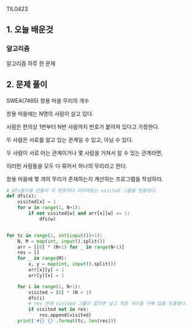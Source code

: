 TIL0423

## 1. 오늘 배운것

### 알고리즘



알고리즘 하루 한 문제

## 2. 문제 풀이

SWEA(7465) 창용 마을 무리의 개수

창용 마을에는 N명의 사람이 살고 있다.

사람은 편의상 1번부터 N번 사람까지 번호가 붙어져 있다고 가정한다.

두 사람은 서로를 알고 있는 관계일 수 있고, 아닐 수 있다.

두 사람이 서로 아는 관계이거나 몇 사람을 거쳐서 알 수 있는 관계라면,

이러한 사람들을 모두 다 묶어서 하나의 무리라고 한다.

창용 마을에 몇 개의 무리가 존재하는지 계산하는 프로그램을 작성하라.

``````python
# dfs함수를 만들어 각 번호마다 이어져있는 visited 그룹을 만들었다.
def dfs(x):
    visited[x] = 1
    for w in range(1, N+1):
        if not visited[w] and arr[x][w] == 1:
            dfs(w)


for tc in range(1, int(input())+1):
    N, M = map(int, input().split())
    arr = [[0] * (N+1) for _ in range(N+1)]
    res = []
    for _ in range(M):
        x, y = map(int, input().split())
        arr[x][y] = 1
        arr[y][x] = 1

    for i in range(1, N+1):
        visited = [0] * (N + 1)
        dfs(i)
        # res 안에 visited 그룹이 없다면 넣고 최종 개수를 구해 답을 도출했다.
        if visited not in res:
            res.append(visited)
    print('#{} {}'.format(tc, len(res)))
``````

